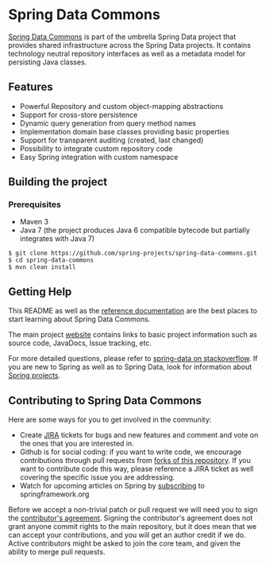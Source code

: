 # Spring Data Commons

[Spring Data Commons](http://projects.spring.io/spring-data/) is part of the umbrella Spring Data project that provides shared infrastructure across the Spring Data projects. It contains technology neutral repository interfaces as well as a metadata model for persisting Java classes.

## Features

* Powerful Repository and custom object-mapping abstractions
* Support for cross-store persistence
* Dynamic query generation from query method names
* Implementation domain base classes providing basic properties
* Support for transparent auditing (created, last changed)
* Possibility to integrate custom repository code
* Easy Spring integration with custom namespace

## Building the project

### Prerequisites

- Maven 3
- Java 7 (the project produces Java 6 compatible bytecode but partially integrates with Java 7)

```
$ git clone https://github.com/spring-projects/spring-data-commons.git
$ cd spring-data-commons
$ mvn clean install
```

## Getting Help

This README as well as the [reference documentation](http://docs.spring.io/spring-data/data-commons/docs/current/reference/html/) are the best places to start learning about Spring Data Commons.

The main project [website](http://www.springsource.org/spring-data) contains links to basic project information such as source code, JavaDocs, Issue tracking, etc.

For more detailed questions, please refer to [spring-data on stackoverflow](http://stackoverflow.com/questions/tagged/spring-data). If you are new to Spring as well as to Spring Data, look for information about [Spring projects](https://spring.io/projects). 

## Contributing to Spring Data Commons

Here are some ways for you to get involved in the community:

* Create [JIRA](https://jira.springsource.org/browse/DATACMNS) tickets for bugs and new features and comment and vote on the ones that you are interested in.  
* Github is for social coding: if you want to write code, we encourage contributions through pull requests from [forks of this repository](http://help.github.com/forking/). If you want to contribute code this way, please reference a JIRA ticket as well covering the specific issue you are addressing.
* Watch for upcoming articles on Spring by [subscribing](https://spring.io/blog.atom) to springframework.org

Before we accept a non-trivial patch or pull request we will need you to sign the [contributor's agreement](https://support.springsource.com/spring_committer_signup).  Signing the contributor's agreement does not grant anyone commit rights to the main repository, but it does mean that we can accept your contributions, and you will get an author credit if we do.  Active contributors might be asked to join the core team, and given the ability to merge pull requests.
